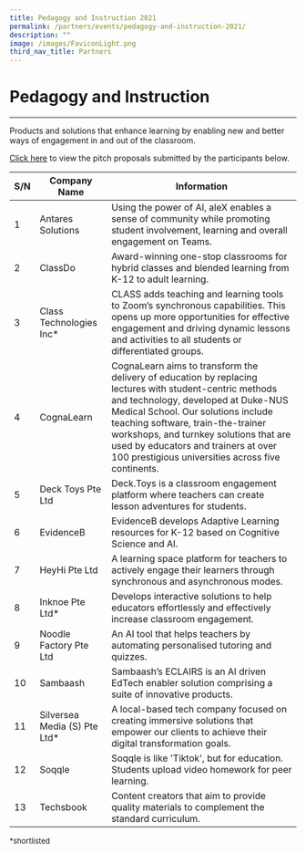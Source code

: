 ```yaml
---
title: Pedagogy and Instruction 2021
permalink: /partners/events/pedagogy-and-instruction-2021/
description: ""
image: /images/FaviconLight.png
third_nav_title: Partners
---
```

<h1>Pedagogy and Instruction</h1> <hr> 

<p>Products and solutions that enhance learning by enabling new and better ways of engagement in and out of the classroom.</p> <p><a target="_blank" href="https://go.gov.sg/slspd2021-pi">Click here</a> to view the pitch proposals submitted by the participants below.</p>

   
<table>
  <thead>
    <tr>
      <th>S/N</th>
      <th>Company Name</th>
      <th>Information</th>
    </tr>
  </thead>
  <tbody>
    <tr>
      <td>1</td>
      <td>Antares Solutions</td>
      <td>Using the power of AI, aleX enables a sense of community while promoting student involvement, learning and overall engagement on Teams.</td>
    </tr>
    <tr>
      <td>2</td>
      <td>ClassDo</td>
      <td>Award-winning one-stop classrooms for hybrid classes and blended learning from K-12 to adult learning.</td>
    </tr>
    <tr>
      <td>3</td>
      <td>Class Technologies Inc*</td>
      <td>CLASS adds teaching and learning tools to Zoom’s synchronous capabilities. This opens up more opportunities for effective engagement and driving dynamic lessons and activities to all students or differentiated groups.</td>
    </tr>
    <tr>
      <td>4</td>
      <td>CognaLearn</td>
      <td>CognaLearn aims to transform the delivery of education by replacing lectures with student-centric methods and technology, developed at Duke-NUS Medical School. Our solutions include teaching software, train-the-trainer workshops, and turnkey solutions that are used by educators and trainers at over 100 prestigious universities across five continents.</td>
    </tr>
    <tr>
      <td>5</td>
      <td>Deck Toys Pte Ltd</td>
      <td>Deck.Toys is a classroom engagement platform where teachers can create lesson adventures for students.</td>
    </tr>
    <tr>
      <td>6</td>
      <td>EvidenceB</td>
      <td>EvidenceB develops Adaptive Learning resources for K-12 based on Cognitive Science and AI.</td>
    </tr>
    <tr>
      <td>7</td>
      <td>HeyHi Pte Ltd</td>
      <td>A learning space platform for teachers to actively engage their learners through synchronous and asynchronous modes.</td>
    </tr>
    <tr>
      <td>8</td>
      <td>Inknoe Pte Ltd*</td>
      <td>Develops interactive solutions to help educators effortlessly and effectively increase classroom engagement.</td>
    </tr>
    <tr>
      <td>9</td>
      <td>Noodle Factory Pte Ltd</td>
      <td>An AI tool that helps teachers by automating personalised tutoring and quizzes.</td>
    </tr>
    <tr>
      <td>10</td>
      <td>Sambaash</td>
      <td>Sambaash’s ECLAIRS is an AI driven EdTech enabler solution comprising a suite of innovative products.</td>
    </tr>
    <tr>
      <td>11</td>
      <td>Silversea Media (S) Pte Ltd*</td>
      <td>A local-based tech company focused on creating immersive solutions that empower our clients to achieve their digital transformation goals.</td>
    </tr>
    <tr>
      <td>12</td>
      <td>Soqqle</td>
      <td>Soqqle is like 'Tiktok', but for education. Students upload video homework for peer learning.</td>
    </tr>
    <tr>
      <td>13</td>
      <td>Techsbook</td>
      <td>Content creators that aim to provide quality materials to complement the standard curriculum.</td>
</tr></tbody></table>
<font size="2">*shortlisted</font>
